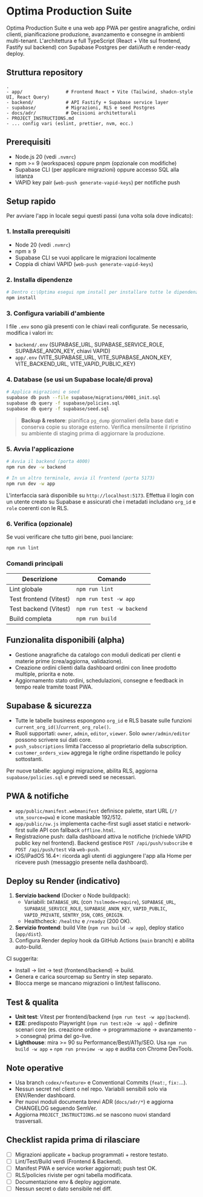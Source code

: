 ﻿# Optima Production Suite

Optima Production Suite e una web app PWA per gestire anagrafiche, ordini clienti, pianificazione produzione, avanzamento e consegne in ambienti multi-tenant. L'architettura e full TypeScript (React + Vite sul frontend, Fastify sul backend) con Supabase Postgres per dati/Auth e render-ready deploy.

## Struttura repository

```
.
- app/                # Frontend React + Vite (Tailwind, shadcn-style UI, React Query)
- backend/            # API Fastify + Supabase service layer
- supabase/           # Migrazioni, RLS e seed Postgres
- docs/adr/           # Decisioni architetturali
- PROJECT_INSTRUCTIONS.md
- ... config vari (eslint, prettier, nvm, ecc.)
```

## Prerequisiti

- Node.js 20 (vedi `.nvmrc`)
- npm >= 9 (workspaces) oppure pnpm (opzionale con modifiche)
- Supabase CLI (per applicare migrazioni) oppure accesso SQL alla istanza
- VAPID key pair (`web-push generate-vapid-keys`) per notifiche push

## Setup rapido

Per avviare l'app in locale segui questi passi (una volta sola dove indicato):

### 1. Installa prerequisiti
- Node 20 (vedi `.nvmrc`)
- npm ≥ 9
- Supabase CLI se vuoi applicare le migrazioni localmente
- Coppia di chiavi VAPID (`web-push generate-vapid-keys`)

### 2. Installa dipendenze
```bash
# Dentro c:\Optima esegui npm install per installare tutte le dipendenze dei workspace
npm install
```

### 3. Configura variabili d'ambiente
I file `.env` sono già presenti con le chiavi reali configurate. Se necessario, modifica i valori in:
- `backend/.env` (SUPABASE_URL, SUPABASE_SERVICE_ROLE, SUPABASE_ANON_KEY, chiavi VAPID)
- `app/.env` (VITE_SUPABASE_URL, VITE_SUPABASE_ANON_KEY, VITE_BACKEND_URL, VITE_VAPID_PUBLIC_KEY)

### 4. Database (se usi un Supabase locale/di prova)
```bash
# Applica migrazioni e seed
supabase db push --file supabase/migrations/0001_init.sql
supabase db query -f supabase/policies.sql
supabase db query -f supabase/seed.sql
```

> **Backup & restore**: pianifica `pg_dump` giornalieri della base dati e conserva copie su storage esterno. Verifica mensilmente il ripristino su ambiente di staging prima di aggiornare la produzione.

### 5. Avvia l'applicazione
```bash
# Avvia il backend (porta 4000)
npm run dev -w backend

# In un altro terminale, avvia il frontend (porta 5173)
npm run dev -w app
```

L'interfaccia sarà disponibile su `http://localhost:5173`. Effettua il login con un utente creato su Supabase e assicurati che i metadati includano `org_id` e `role` coerenti con le RLS.

### 6. Verifica (opzionale)
Se vuoi verificare che tutto giri bene, puoi lanciare:
```bash
npm run lint
```

### Comandi principali

| Descrizione             | Comando                                         |
|-------------------------|--------------------------------------------------|
| Lint globale            | `npm run lint`                                  |
| Test frontend (Vitest)  | `npm run test -w app`                           |
| Test backend (Vitest)   | `npm run test -w backend`                       |
| Build completa          | `npm run build`                                 |

## Funzionalita disponibili (alpha)

- Gestione anagrafiche da catalogo con moduli dedicati per clienti e materie prime (crea/aggiorna, validazione).
- Creazione ordini clienti dalla dashboard ordini con linee prodotto multiple, priorita e note.
- Aggiornamento stato ordini, schedulazioni, consegne e feedback in tempo reale tramite toast PWA.

## Supabase & sicurezza

- Tutte le tabelle business espongono `org_id` e RLS basate sulle funzioni `current_org_id()`/`current_org_role()`.
- Ruoli supportati: `owner`, `admin`, `editor`, `viewer`. Solo `owner/admin/editor` possono scrivere sui dati core.
- `push_subscriptions` limita l'accesso al proprietario della subscription.
- `customer_orders_view` aggrega le righe ordine rispettando le policy sottostanti.

Per nuove tabelle: aggiungi migrazione, abilita RLS, aggiorna `supabase/policies.sql` e prevedi seed se necessari.

## PWA & notifiche

- `app/public/manifest.webmanifest` definisce palette, start URL (`/?utm_source=pwa`) e icone maskable 192/512.
- `app/public/sw.js` implementa cache-first sugli asset statici e network-first sulle API con fallback `offline.html`.
- Registrazione push: dalla dashboard attiva le notifiche (richiede VAPID public key nel frontend). Backend gestisce `POST /api/push/subscribe` e `POST /api/push/test` via `web-push`.
- iOS/iPadOS 16.4+: ricorda agli utenti di aggiungere l'app alla Home per ricevere push (messaggio presente nella dashboard).

## Deploy su Render (indicativo)

1. **Servizio backend** (Docker o Node buildpack):
   - Variabili: `DATABASE_URL` (con `?sslmode=require`), `SUPABASE_URL`, `SUPABASE_SERVICE_ROLE`, `SUPABASE_ANON_KEY`, `VAPID_PUBLIC`, `VAPID_PRIVATE`, `SENTRY_DSN`, `CORS_ORIGIN`.
   - Healthcheck: `/healthz` e `/readyz` (200 OK).
2. **Servizio frontend**: build Vite (`npm run build -w app`), deploy statico (`app/dist`).
3. Configura Render deploy hook da GitHub Actions (`main` branch) e abilita auto-build.

CI suggerita:
- Install -> lint -> test (frontend/backend) -> build.
- Genera e carica sourcemap su Sentry in step separato.
- Blocca merge se mancano migrazioni o lint/test falliscono.

## Test & qualita

- **Unit test**: Vitest per frontend/backend (`npm run test -w app|backend`).
- **E2E**: predisposto Playwright (`npm run test:e2e -w app`) - definire scenari core (es. creazione ordine -> programmazione -> avanzamento -> consegna) prima del go-live.
- **Lighthouse**: mira >= 90 su Performance/Best/A11y/SEO. Usa `npm run build -w app` + `npm run preview -w app` e audita con Chrome DevTools.

## Note operative

- Usa branch `codex/<feature>` e Conventional Commits (`feat:`, `fix:`...).
- Nessun secret nel client o nel repo. Variabili sensibili solo via ENV/Render dashboard.
- Per nuovi moduli documenta brevi ADR (`docs/adr/*`) e aggiorna CHANGELOG seguendo SemVer.
- Aggiorna `PROJECT_INSTRUCTIONS.md` se nascono nuovi standard trasversali.

## Checklist rapida prima di rilasciare

- [ ] Migrazioni applicate + backup programmati + restore testato.
- [ ] Lint/Test/Build verdi (Frontend & Backend).
- [ ] Manifest PWA e service worker aggiornati; push test OK.
- [ ] RLS/policies riviste per ogni tabella modificata.
- [ ] Documentazione env & deploy aggiornate.
- [ ] Nessun secret o dato sensibile nel diff.
